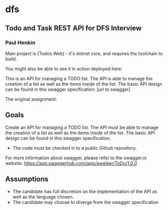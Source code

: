 # dfs
## Todo and Task REST API for DFS Interview 
### Paul Henkin

Main project is [Todos.Web] - it's dotnet core, and requires the toolchain to build.

You might also be able to see it in action deployed here: 

This is an API for managing a TODO list. The API is able to manage the creation of a list as well as the items inside of the list. The basic API design can be found in this swagger specification: 
[url to swagger]

The original assignment: 

## Goals
Create an API for managing a TODO list. The API must be able to manage the creation of a list as well as the items inside of the list. The basic API design can be found in this swagger specification. 
* The code must be checked in to a public Github repository.

For more information about swagger, please refer to the swagger.io website. https://app.swaggerhub.com/apis/aweiker/ToDo/1.0.0

## Assumptions
*  The candidate has full discretion on the implementation of the API as well as the language chosen.
* The candidate may choose to diverge from the swagger specification
